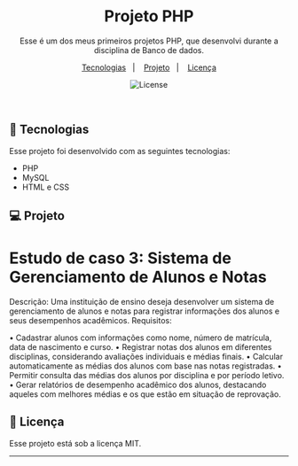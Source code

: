 <h1 align="center"> Projeto PHP </h1>

<p align="center">
Esse é um dos meus primeiros projetos PHP, que desenvolvi durante a disciplina de Banco de dados.
</p>

<p align="center">
  <a href="#-tecnologias">Tecnologias</a>&nbsp;&nbsp;&nbsp;|&nbsp;&nbsp;&nbsp;
  <a href="#-projeto">Projeto</a>&nbsp;&nbsp;&nbsp;|&nbsp;&nbsp;&nbsp;
  <a href="#memo-licença">Licença</a>
</p>

<p align="center">
  <img alt="License" src="https://img.shields.io/static/v1?label=license&message=MIT&color=49AA26&labelColor=000000">
</p>

<br>

## 🚀 Tecnologias

Esse projeto foi desenvolvido com as seguintes tecnologias:

- PHP
- MySQL
- HTML e CSS

## 💻 Projeto

# Estudo de caso 3: Sistema de Gerenciamento de Alunos e Notas

Descrição: Uma instituição de ensino deseja desenvolver um sistema de
gerenciamento de alunos e notas para registrar informações dos alunos e seus
desempenhos acadêmicos.
Requisitos:

• Cadastrar alunos com informações como nome, número de matrícula, data de
nascimento e curso.
• Registrar notas dos alunos em diferentes disciplinas, considerando avaliações
individuais e médias finais.
• Calcular automaticamente as médias dos alunos com base nas notas
registradas.
• Permitir consulta das médias dos alunos por disciplina e por período letivo.
• Gerar relatórios de desempenho acadêmico dos alunos, destacando aqueles
com melhores médias e os que estão em situação de reprovação.

## :memo: Licença

Esse projeto está sob a licença MIT.

---



